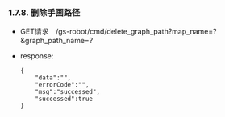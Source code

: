 ###  1.7.8. 删除手画路径

  - GET请求　/gs-robot/cmd/delete_graph_path?map_name=?&graph_path_name=?

  - response:

    ```
    {
        "data":"",
        "errorCode":"",
        "msg":"successed",
        "successed":true
    }
    ```